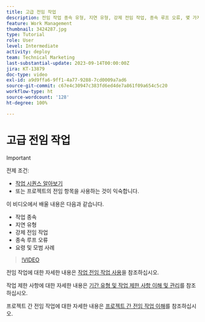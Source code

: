 ```yaml
---
title: 고급 전임 작업
description: 전임 작업 종속 유형, 지연 유형, 강제 전임 작업, 종속 루프 오류, 몇 가지 요령 및 모범 사례에 대해 알아봅니다.
feature: Work Management
thumbnail: 3424287.jpg
type: Tutorial
role: User
level: Intermediate
activity: deploy
team: Technical Marketing
last-substantial-update: 2023-09-14T00:00:00Z
jira: KT-13879
doc-type: video
exl-id: a9d9ffa6-9ff1-4a77-9288-7cd0009a7ad6
source-git-commit: c67e4c30947c383fd6ed4de7a861f09a654c5c20
workflow-type: ht
source-wordcount: '128'
ht-degree: 100%

---
```


# 고급 전임 작업

>[!IMPORTANT]
>
>전제 조건:
>
>* [작업 시퀀스 알아보기](https://experienceleague.adobe.com/docs/workfront-learn/tutorials-workfront/manage-work/tasks/learn-to-sequence-tasks.html?lang=ko-KR)
>* 또는 프로젝트의 전임 항목을 사용하는 것이 익숙합니다.

이 비디오에서 배울 내용은 다음과 같습니다.

* 작업 종속
* 지연 유형
* 강제 전임 작업
* 종속 루프 오류
* 요령 및 모범 사례

>[!VIDEO](https://video.tv.adobe.com/v/3424287/?quality=12&learn=on)

전임 작업에 대한 자세한 내용은 [작업 전임 작업 사용](https://experienceleague.adobe.com/docs/workfront/using/manage-work/tasks/use-task-predecessors/use-task-predecessors.html)을 참조하십시오.

작업 제한 사항에 대한 자세한 내용은 [기간 유형 및 작업 제한 사항 이해 및 관리](https://experienceleague.adobe.com/docs/workfront-learn/tutorials-workfront/manage-work/intermediate-projects/understand-and-manage-duration-types-and-task-constraints.html)를 참조하십시오.

프로젝트 간 전임 작업에 대한 자세한 내용은 [프로젝트 간 전임 작업 이해](https://experienceleague.adobe.com/docs/workfront-learn/tutorials-workfront/manage-work/intermediate-projects/understand-cross-project-predecessors.html)를 참조하십시오.
